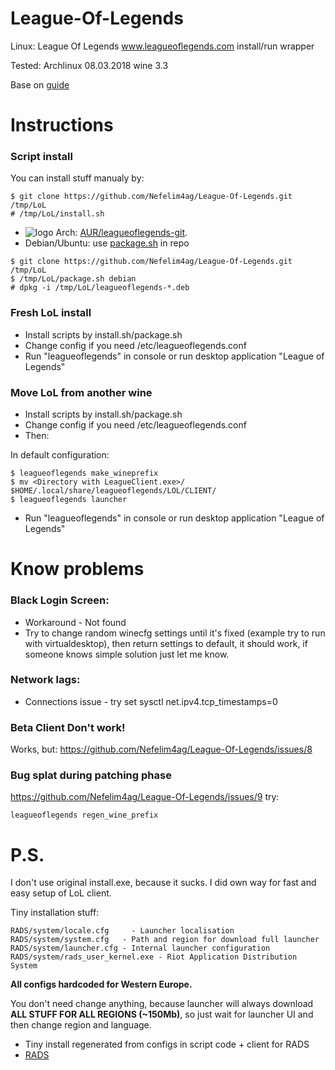 # League-Of-Legends
Linux: League Of Legends www.leagueoflegends.com install/run wrapper

Tested: Archlinux 08.03.2018 wine 3.3

Base on [guide](https://www.reddit.com/r/leagueoflinux/comments/5ukgur/a_revised_guide_for_installing_league_of_legends)

# Instructions
### Script install
You can install stuff manualy by:
```
$ git clone https://github.com/Nefelim4ag/League-Of-Legends.git /tmp/LoL
# /tmp/LoL/install.sh
```
* ![logo](http://www.monitorix.org/imgs/archlinux.png "arch logo") Arch: [AUR/leagueoflegends-git](https://aur.archlinux.org/packages/leagueoflegends-git).
* Debian/Ubuntu: use [package.sh](https://raw.githubusercontent.com/Nefelim4ag/League-Of-Legends/master/package.sh) in repo

```
$ git clone https://github.com/Nefelim4ag/League-Of-Legends.git /tmp/LoL
$ /tmp/LoL/package.sh debian
# dpkg -i /tmp/LoL/leagueoflegends-*.deb
```

### Fresh LoL install
- Install scripts by install.sh/package.sh
- Change config if you need /etc/leagueoflegends.conf
- Run "leagueoflegends" in console or run desktop application "League of Legends"

### Move LoL from another wine
- Install scripts by install.sh/package.sh
- Change config if you need /etc/leagueoflegends.conf
- Then:

In default configuration:
```
$ leagueoflegends make_wineprefix
$ mv <Directory with LeagueClient.exe>/ $HOME/.local/share/leagueoflegends/LOL/CLIENT/
$ leagueoflegends launcher
```
- Run "leagueoflegends" in console or run desktop application "League of Legends"

# Know problems

### Black Login Screen:
- Workaround - Not found
- Try to change random winecfg settings until it's fixed (example try to run with virtualdesktop), then return settings to default, it should work, if someone knows simple solution just let me know.

### Network lags:
- Connections issue - try set sysctl net.ipv4.tcp_timestamps=0

### Beta Client Don't work!
Works, but:
https://github.com/Nefelim4ag/League-Of-Legends/issues/8

### Bug splat during patching phase
https://github.com/Nefelim4ag/League-Of-Legends/issues/9 try:
```
leagueoflegends regen_wine_prefix
```

# P.S.
I don't use original install.exe, because it sucks. I did own way for fast and easy setup of LoL client.

Tiny installation stuff:
```
RADS/system/locale.cfg     - Launcher localisation
RADS/system/system.cfg   - Path and region for download full launcher
RADS/system/launcher.cfg - Internal launcher configuration
RADS/system/rads_user_kernel.exe - Riot Application Distribution System
```
**All configs hardcoded for Western Europe.**

You don't need change anything,
because launcher will always download
**ALL STUFF FOR ALL REGIONS (~150Mb)**,
so just wait for launcher UI and then change region and language.

- Tiny install regenerated from configs in script code + client for RADS
- [RADS](http://l3cdn.riotgames.com/releases/live/system/rads_user_kernel.exe)
